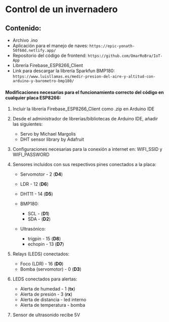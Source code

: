 # Control de un invernadero

## Contenido:

- Archivo .ino 
- Aplicación para el manejo de naves: `https://epic-yonath-50f60d.netlify.app/`
- Repositorio del código de frontend: `https://github.com/OmarRoBra/IoT-App`
- Librería Firebase_ESP8266_Client 
- Link para descargar la librería Sparkfun BMP180: `https://www.luisllamas.es/medir-presion-del-aire-y-altitud-con-arduino-y-barometro-bmp180/`

#### Modificaciones necesarias para el funcionamiento correcto del código en cualquier placa ESP8266:

1. Incluir la librería Firebase_ESP8266_Client como .zip en Arduino IDE
2. Desde el administrador de librerías/bibliotecas de Arduino IDE, añadir las siguientes: 

    - Servo by Michael Margolis
    - DHT sensor library by Adafruit
3. Configuraciones necesarias para la conexión a internet en: WIFI_SSID y WIFI_PASSWORD
4. Sensores incluidos con sus respectivos pines conectados a la placa:

    - Servomotor - 2 (**D4**)
    - LDR - 12 (**D6**)
    - DHT11 - 14 (**D5**)
    - BMP180: 

        - SCL - (**D1**)
        - SDA - (**D2**)
    - Ultrasónico:

        - trigpin - 15 (**D8**)
        - echopin - 13 (**D7**)
5. Relays (LEDS) conectados:

    - Foco (LDR) - 16 (**D0**)
    - Bomba (servomotor) - 0 (**D3**)
6. LEDS conectados para alertas:

    - Alerta de humedad - 1 (**tx**)
    - Alerta de presión - 3 (**rx**)
    - Alerta de distancia - led interno
    - Alerta de temperatura - bomba 

7. Sensor de ultrasonido recibe 5V

